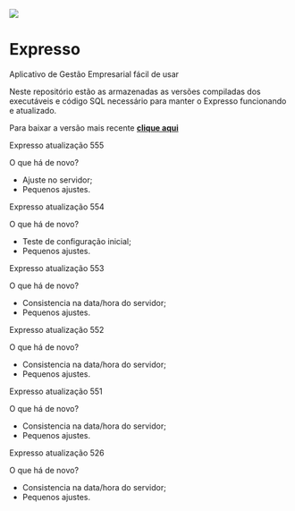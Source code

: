 [![](https://www.taligent.com.br/images/logo.png) ](https://www.taligent.com.br/)
# Expresso
Aplicativo de Gestão Empresarial fácil de usar

Neste repositório estão as armazenadas as versões compiladas dos executáveis e código SQL necessário para manter o Expresso funcionando e atualizado.

Para baixar a versão mais recente [**clique aqui**](https://github.com/decisao/expresso/releases/latest/)

Expresso atualização 555
 
O que há de novo?
 
- Ajuste no servidor; 
- Pequenos ajustes.
 
 
Expresso atualização 554
 
O que há de novo?
 
- Teste de configuração inicial; 
- Pequenos ajustes.
 
 
Expresso atualização 553
 
O que há de novo?
 
- Consistencia na data/hora do servidor; 
- Pequenos ajustes.
 
 
Expresso atualização 552
 
O que há de novo?
 
- Consistencia na data/hora do servidor; 
- Pequenos ajustes.
 
 
Expresso atualização 551
 
O que há de novo?
 
- Consistencia na data/hora do servidor; 
- Pequenos ajustes.
 
 
Expresso atualização 526
 
O que há de novo?
 
- Consistencia na data/hora do servidor; 
- Pequenos ajustes.
 
